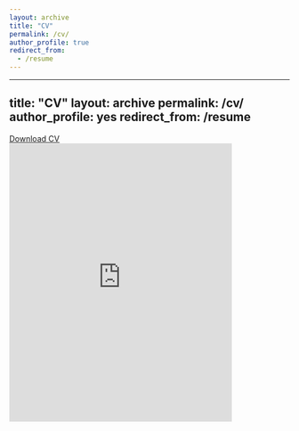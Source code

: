 ```yaml
---
layout: archive
title: "CV"
permalink: /cv/
author_profile: true
redirect_from:
  - /resume
---
```


---
title: "CV"
layout: archive
permalink: /cv/
author_profile: yes
redirect_from: /resume
---

<u><a href="{{ site.baseurl }}/files/Roger.Faust_CV_June30_2022.pdf">Download CV</a></u>
<br/>
<embed src="https://drive.google.com/file/d/1Cx3utLNQ-aKq0GGIRDCym0B7EbHtFf9D/preview?usp=drivesdk" width="400" height="500px"/>
